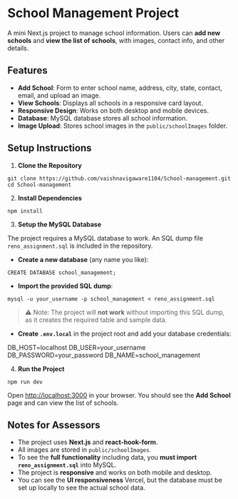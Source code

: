 # School Management Project

A mini Next.js project to manage school information. Users can **add new schools** and **view the list of schools**, with images, contact info, and other details.

## Features

- **Add School**: Form to enter school name, address, city, state, contact, email, and upload an image.  
- **View Schools**: Displays all schools in a responsive card layout.  
- **Responsive Design**: Works on both desktop and mobile devices.  
- **Database**: MySQL database stores all school information.  
- **Image Upload**: Stores school images in the `public/schoolImages` folder.

## Setup Instructions

1. **Clone the Repository**

`git clone https://github.com/vaishnavigaware1104/School-management.git`  
`cd School-management`

2. **Install Dependencies**

`npm install`

3. **Setup the MySQL Database**

The project requires a MySQL database to work. An SQL dump file `reno_assignment.sql` is included in the repository.  

- **Create a new database** (any name you like):

`CREATE DATABASE school_management;`

- **Import the provided SQL dump**:

`mysql -u your_username -p school_management < reno_assignment.sql`

> ⚠️ Note: The project will **not work** without importing this SQL dump, as it creates the required table and sample data.

- **Create `.env.local`** in the project root and add your database credentials:

DB_HOST=localhost
DB_USER=your_username
DB_PASSWORD=your_password
DB_NAME=school_management


4. **Run the Project**

`npm run dev`

Open [http://localhost:3000](http://localhost:3000) in your browser. You should see the **Add School** page and can view the list of schools.

## Notes for Assessors

- The project uses **Next.js** and **react-hook-form**.  
- All images are stored in `public/schoolImages`.  
- To see the **full functionality** including data, you **must import `reno_assignment.sql`** into MySQL.  
- The project is **responsive** and works on both mobile and desktop.  
- You can see the **UI responsiveness** Vercel, but the database must be set up locally to see the actual school data.
